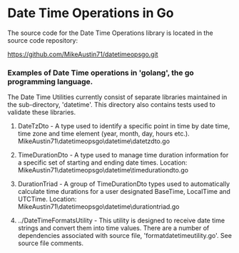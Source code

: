 # Date Time Operations in Go

The source code for the Date Time Operations library is located in the 
source code repository:

https://github.com/MikeAustin71/datetimeopsgo.git


### Examples of Date Time operations in 'golang', the go programming language.

The Date Time Utilities currently consist of separate libraries maintained
in the sub-directory, 'datetime'. This directory also contains tests used to 
validate these libraries. 


1. DateTzDto - A type used to identify a specific point in time by date time,
    time zone and time element (year, month, day, hours etc.).
    MikeAustin71\datetimeopsgo\datetime\datetzdto.go 

2. TimeDurationDto - A type used to manage time duration information for 
    a specific set of starting and ending date times. 
    Location: MikeAustin71\datetimeopsgo\datetime\timedurationdto.go 

3. DurationTriad - A group of TimeDurationDto types used to automatically 
    calculate time durations for a user designated BaseTime, LocalTime
    and UTCTime.
    Location: MikeAustin71\datetimeopsgo\datetime\durationtriad.go 


4. ../DateTimeFormatsUtility - This utility is designed to receive date time strings
 and convert them into time values. There are a number of dependencies associated
 with source file, 'formatdatetimeutility.go'. See source file comments.
  

